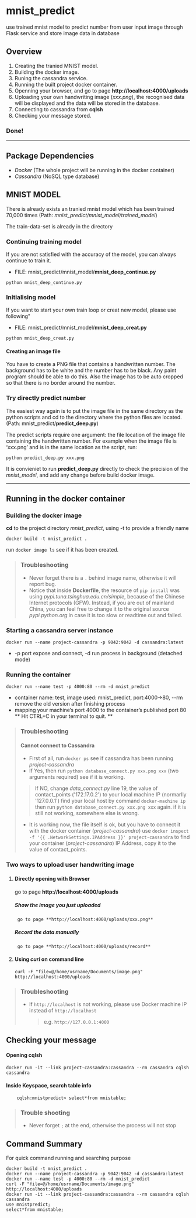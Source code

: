 # mnist_predict
use trained mnist model to predict number from user input image through Flask service and store image data in database

## Overview
1. Creating the tranied MNIST model.
2. Building the docker image.
3. Runing the cassandra service.
4. Running the built project docker container.
5. Openning your browser, and go to page **http://localhost:4000/uploads**
6. Uploading your own handwriting image (*xxx.png*), the recognised data will be displayed and the data will be stored in the database.
7. Connecting to cassandra from **cqlsh**
8. Checking your message stored. 
### Done!
--------------------------------------------------------------------------------------------------------------------------

## Package Dependencies
- *Docker* (The whole project will be running in the docker container)
- *Cassandra* (NoSQL type database)

## MNIST MODEL 
There is already exists an tranied mnist model which has been trained 70,000 times (Path: *mnist_predict/mnist_model/trained_model*)

The train-data-set is already in the directory
### Continuing training model
If you are not satisfied with the accuracy of the model, you can always continue to train it.
- FILE: mnist_predict/mnist_model/**mnist_deep_continue.py**

`python mnist_deep_continue.py`

### Initialising model
If you want to start your own train loop or creat new model, please use following"
- FILE: mnist_predict/mnist_model/**mnist_deep_creat.py**

`python mnist_deep_creat.py`

#### Creating an image file
You have to create a PNG file that contains a handwritten number. The background has to be white and the number has to be black. Any paint program should be able to do this. Also the image has to be auto cropped so that there is no border around the number.

### Try directly predict number
The easiest way again is to put the image file in the same directory as the python scripts and cd to the directory where the python files are located. (Path: mnist_predict/**predict_deep.py**)

The predict scripts require one argument: the file location of the image file containing the handwritten number. For example when the image file is ‘xxx.png’ and is in the same location as the script, run:

`python predict_deep.py xxx.png`

It is convieniet to run **predict_deep.py** directly to check the precision of the *mnist_model*, and add any change before build docker image.

--------------------------------------------------------------------------------------------------------------------------

## Running in the docker container

### Building the docker image
**cd** to the project directory *mnist_predict*, using -t to provide a friendly name

``` docker build -t mnist_predict . ```

run `docker image ls` see if it has been created.

> ### Troubleshooting
>- Never forget there is a `.` behind image name, otherwise it will report bug.
>- Notice that inside **Dockerfile**, the resource of `pip install` was using *pypi.tuna.tsinghua.edu.cn/simple*, because of the Chinese Internet protocols (GFW). Instead, if you are out of mainland China, you can feel free to change it to the original source *pypi.python.org* in case it is too slow or readtime out and failed.

### Starting a cassandra server instance
``` docker run --name project-cassandra -p 9042:9042 -d cassandra:latest ```

- -p port expose and connect, -d run process in background (detached mode)

### Running the container
```docker run --name test -p 4000:80 --rm -d mnist_predict```
- container name: test, image used: mnist_predict, port:4000->80, --rm remove the old version after finishing process
- mapping your machine’s port 4000 to the container’s published port 80 
** Hit CTRL+C in your terminal to quit. **

> ### Troubleshooting 
> #### Cannot connect to Cassandra
>- First of all, run `docker ps` see if cassandra has been running *project-cassandra*
>- If Yes, then run `python database_connect.py xxx.png xxx` (two arguments required) see if it is working. 
>> 	If NO, change *data_connect.py* line 19, the value of contact_points ('172.17.0.2') to your local machine IP (normarlly '127.0.0.1')
> 	find your local host by command `docker-machine ip` 
>>then run `python database_connect.py xxx.png xxx` again. 
>> 	if it is still not working, somewhere else is wrong.
>- It is working now, the file itself is ok, but you have to connect it with the docker container (*project-cassandra*) 
> 	use `docker inspect -f '{{ .NetworkSettings.IPAddress }}' project-cassandra` 
> 	to find your container (*project-cassandra*) IP Address, copy it to the value of contact_points.

### Two ways to upload user handwriting image
1. #### Directly opening with Browser
	go to page **http://localhost:4000/uploads**
	##### Show the image you just uploaded
		go to page **http://localhost:4000/uploads/xxx.png**
	##### Record the data manually
		go to page **http://localhost:4000/uploads/record**
2. #### Using *curl* on command line

	`curl -F "file=@/home/usrname/Documents/image.png" http://localhost:4000/uploads`

> ### Troubleshooting
>- If `http://localhost` is not working, please use Docker machine IP instead of `http://localhost`
> 	> e.g. `http://127.0.0.1:4000`

## Checking your message
#### Opening **cqlsh**

``` docker run -it --link project-cassandra:cassandra --rm cassandra cqlsh cassandra ```

#### Inside Keyspace, search table info

``` cqlsh> use mnistpredict;
	cqlsh:mnistpredict> select*from mnistable;
```

> ### Trouble shooting
>- Never forget `;` at the end, otherwise the process will not stop 

## Command Summary
For quick command running and searching purpose

```
docker build -t mnist_predict .
docker run --name project-cassandra -p 9042:9042 -d cassandra:latest
docker run --name test -p 4000:80 --rm -d mnist_predict
curl -F "file=@/home/usrname/Documents/image.png" http://localhost:4000/uploads
docker run -it --link project-cassandra:cassandra --rm cassandra cqlsh cassandra
use mnistpredict;
select*from mnistable;
```










